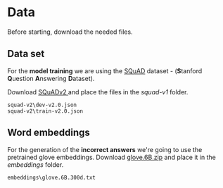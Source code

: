 # Data
Before starting, download the needed files.

## Data set
 For the **model training** we are using the  [SQuAD](https://rajpurkar.github.io/SQuAD-explorer/) dataset  - (**S**tanford **Q**uestion **A**nswering **D**ataset).
 
Download [SQuADv2 ](https://www.kaggle.com/stanfordu/stanford-question-answering-dataset)  and place the files in the *squad-v1* folder. 
 
	squad-v2\dev-v2.0.json
	squad-v2\train-v2.0.json
	
	
## Word embeddings
For the generation of the **incorrect answers** we're going to use the pretrained glove embeddings.
Download [glove.6B.zip](http://nlp.stanford.edu/data/glove.6B.zip) and place it in the *embeddings* folder. 
	
	embeddings\glove.6B.300d.txt
